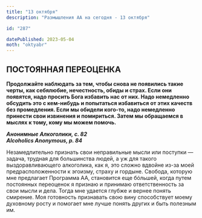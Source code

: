 ```yaml
---
title: "13 октября"
description: "Размышления АА на сегодня - 13 октября"

id: "287"

datePublished: 2023-05-04
moth: "oktyabr"
---
```


## ПОСТОЯННАЯ ПЕРЕОЦЕНКА

**Продолжайте наблюдать за тем, чтобы снова не появились такие черты, как
себялюбие, нечестность, обиды и страх. Если они появятся, надо просить Бога
избавить нас от них. Надо немедленно обсудить это с кем-нибудь и попытаться
избавиться от этих качеств без промедления. Если мы обидели кого-то, надо
немедленно принести свои извинения и помириться. Затем мы обращаемся в мыслях
к тому, кому мы можем помочь.**

**_Анонимные Алкоголики, с. 82  
Alcoholics Anonymous, p. 84_**

Незамедлительно признать свои неправильные мысли или поступки — задача,
трудная для большинства людей, а уж для такого выздоравливающего алкоголика,
как я, это сложно вдвойне из-за моей предрасположенности к эгоизму, страху и
гордыне. Свобода, которую мне предлагает Программа АА, становится еще бóльшей,
когда путем постоянных переоценок я признаю и принимаю ответственность за свои
мысли и дела. Тогда мне удается глубже и вернее понять смирение. Моя
готовность признавать свою вину способствует моему духовному росту и помогает
мне лучше понять других и быть полезным им.
